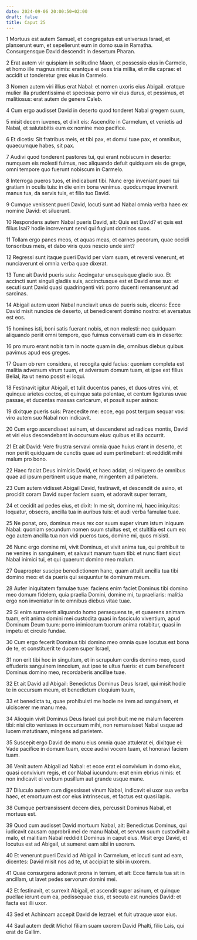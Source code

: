 ```yaml
---
date: 2024-09-06 20:00:50+02:00
draft: false
title: Caput 25
---
```





1 Mortuus est autem Samuel, et congregatus est universus Israel, et planxerunt eum, et sepelierunt eum in domo sua in Ramatha. Consurgensque David descendit in desertum Pharan.

2 Erat autem vir quispiam in solitudine Maon, et possessio eius in Carmelo, et homo ille magnus nimis: erantque ei oves tria millia, et mille caprae: et accidit ut tonderetur grex eius in Carmelo.

3 Nomen autem viri illius erat Nabal: et nomen uxoris eius Abigail. eratque mulier illa prudentissima et speciosa: porro vir eius durus, et pessimus, et malitiosus: erat autem de genere Caleb.

4 Cum ergo audisset David in deserto quod tonderet Nabal gregem suum,

5 misit decem iuvenes, et dixit eis: Ascendite in Carmelum, et venietis ad Nabal, et salutabitis eum ex nomine meo pacifice.

6 Et dicetis: Sit fratribus meis, et tibi pax, et domui tuae pax, et omnibus, quaecumque habes, sit pax.

7 Audivi quod tonderent pastores tui, qui erant nobiscum in deserto: numquam eis molesti fuimus, nec aliquando defuit quidquam eis de grege, omni tempore quo fuerunt nobiscum in Carmelo.

8 Interroga pueros tuos, et indicabunt tibi. Nunc ergo inveniant pueri tui gratiam in oculis tuis: in die enim bona venimus. quodcumque invenerit manus tua, da servis tuis, et filio tuo David.

9 Cumque venissent pueri David, locuti sunt ad Nabal omnia verba haec ex nomine David: et siluerunt.

10 Respondens autem Nabal pueris David, ait: Quis est David? et quis est filius Isai? hodie increverunt servi qui fugiunt dominos suos.

11 Tollam ergo panes meos, et aquas meas, et carnes pecorum, quae occidi tonsoribus meis, et dabo viris quos nescio unde sint?

12 Regressi sunt itaque pueri David per viam suam, et reversi venerunt, et nunciaverunt ei omnia verba quae dixerat.

13 Tunc ait David pueris suis: Accingatur unusquisque gladio suo. Et accincti sunt singuli gladiis suis, accinctusque est et David ense suo: et secuti sunt David quasi quadringenti viri: porro ducenti remanserunt ad sarcinas.

14 Abigail autem uxori Nabal nunciavit unus de pueris suis, dicens: Ecce David misit nuncios de deserto, ut benedicerent domino nostro: et aversatus est eos.

15 homines isti, boni satis fuerant nobis, et non molesti: nec quidquam aliquando periit omni tempore, quo fuimus conversati cum eis in deserto:

16 pro muro erant nobis tam in nocte quam in die, omnibus diebus quibus pavimus apud eos greges.

17 Quam ob rem considera, et recogita quid facias: quoniam completa est malitia adversum virum tuum, et adversum domum tuam, et ipse est filius Belial, ita ut nemo possit ei loqui.

18 Festinavit igitur Abigail, et tulit ducentos panes, et duos utres vini, et quinque arietes coctos, et quinque sata polentae, et centum ligaturas uvae passae, et ducentas massas caricarum, et posuit super asinos:

19 dixitque pueris suis: Praecedite me: ecce, ego post tergum sequar vos: viro autem suo Nabal non indicavit.

20 Cum ergo ascendisset asinum, et descenderet ad radices montis, David et viri eius descendebant in occursum eius: quibus et illa occurrit.

21 Et ait David: Vere frustra servavi omnia quae huius erant in deserto, et non periit quidquam de cunctis quae ad eum pertinebant: et reddidit mihi malum pro bono.

22 Haec faciat Deus inimicis David, et haec addat, si reliquero de omnibus quae ad ipsum pertinent usque mane, mingentem ad parietem.

23 Cum autem vidisset Abigail David, festinavit, et descendit de asino, et procidit coram David super faciem suam, et adoravit super terram,

24 et cecidit ad pedes eius, et dixit: In me sit, domine mi, haec iniquitas: loquatur, obsecro, ancilla tua in auribus tuis: et audi verba famulae tuae.

25 Ne ponat, oro, dominus meus rex cor suum super virum istum iniquum Nabal: quoniam secundum nomen suum stultus est, et stultitia est cum eo: ego autem ancilla tua non vidi pueros tuos, domine mi, quos misisti.

26 Nunc ergo domine mi, vivit Dominus, et vivit anima tua, qui prohibuit te ne venires in sanguinem, et salvavit manum tuam tibi: et nunc fiant sicut Nabal inimici tui, et qui quaerunt domino meo malum.

27 Quapropter suscipe benedictionem hanc, quam attulit ancilla tua tibi domino meo: et da pueris qui sequuntur te dominum meum.

28 Aufer iniquitatem famulae tuae: faciens enim faciet Dominus tibi domino meo domum fidelem, quia praelia Domini, domine mi, tu praeliaris: malitia ergo non inveniatur in te omnibus diebus vitae tuae.

29 Si enim surrexerit aliquando homo persequens te, et quaerens animam tuam, erit anima domini mei custodita quasi in fasciculo viventium, apud Dominum Deum tuum: porro inimicorum tuorum anima rotabitur, quasi in impetu et circulo fundae.

30 Cum ergo fecerit Dominus tibi domino meo omnia quae locutus est bona de te, et constituerit te ducem super Israel,

31 non erit tibi hoc in singultum, et in scrupulum cordis domino meo, quod effuderis sanguinem innoxium, aut ipse te ultus fueris: et cum benefecerit Dominus domino meo, recordaberis ancillae tuae.

32 Et ait David ad Abigail: Benedictus Dominus Deus Israel, qui misit hodie te in occursum meum, et benedictum eloquium tuum,

33 et benedicta tu, quae prohibuisti me hodie ne irem ad sanguinem, et ulciscerer me manu mea.

34 Alioquin vivit Dominus Deus Israel qui prohibuit me ne malum facerem tibi: nisi cito venisses in occursum mihi, non remansisset Nabal usque ad lucem matutinam, mingens ad parietem.

35 Suscepit ergo David de manu eius omnia quae attulerat ei, dixitque ei: Vade pacifice in domum tuam, ecce audivi vocem tuam, et honoravi faciem tuam.

36 Venit autem Abigail ad Nabal: et ecce erat ei convivium in domo eius, quasi convivium regis, et cor Nabal iucundum: erat enim ebrius nimis: et non indicavit ei verbum pusillum aut grande usque mane.

37 Diluculo autem cum digessisset vinum Nabal, indicavit ei uxor sua verba haec, et emortuum est cor eius intrinsecus, et factus est quasi lapis.

38 Cumque pertransissent decem dies, percussit Dominus Nabal, et mortuus est.

39 Quod cum audisset David mortuum Nabal, ait: Benedictus Dominus, qui iudicavit causam opprobrii mei de manu Nabal, et servum suum custodivit a malo, et malitiam Nabal reddidit Dominus in caput eius. Misit ergo David, et locutus est ad Abigail, ut sumeret eam sibi in uxorem.

40 Et venerunt pueri David ad Abigail in Carmelum, et locuti sunt ad eam, dicentes: David misit nos ad te, ut accipiat te sibi in uxorem.

41 Quae consurgens adoravit prona in terram, et ait: Ecce famula tua sit in ancillam, ut lavet pedes servorum domini mei.

42 Et festinavit, et surrexit Abigail, et ascendit super asinum, et quinque puellae ierunt cum ea, pedissequae eius, et secuta est nuncios David: et facta est illi uxor.

43 Sed et Achinoam accepit David de Iezrael: et fuit utraque uxor eius.

44 Saul autem dedit Michol filiam suam uxorem David Phalti, filio Lais, qui erat de Gallim.

